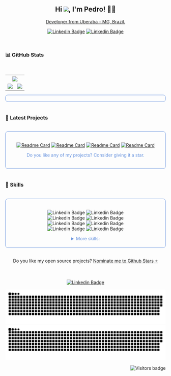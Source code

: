   <h2 align="center">
  Hi <img src="https://media.giphy.com/media/hvRJCLFzcasrR4ia7z/giphy.gif" width="25px">,  I'm Pedro! 👨‍💻
  </h2>
  <a href="https://www.linkedin.com/in/pedro-henry-santos/">
  <p align='center'> Developer from Uberaba - MG, Brazil.
  <p align='center'>
  </a>

  <div align="center">

  [![Linkedin Badge](https://img.shields.io/badge/-LinkedIn-blue?style=flat&logo=Linkedin&logoColor=white&link=https://www.linkedin.com/in/pedro-henry-santos/)](https://www.linkedin.com/in/pedro-henry-santos/)
  [![Linkedin Badge](https://img.shields.io/badge/-Instagram-ED4956?style=flat&logo=Instagram&logoColor=white&link=https://www.instagram.com/pedrohenry_santos/)](https://www.instagram.com/pedrohenry_santos/)

  </div>
  
  <br/>

  ### 📊 GitHub Stats
  
  <br/>
  
  <center>
    <table border="0">
      <tr>
        <td colspan="2" align="center">
          <img width="600px" align="center" src="https://github-readme-streak-stats.herokuapp.com?user=PedroHenry-Santos&theme=tokyonight&date_format=M%20j%5B%2C%20Y%5D"/>
        </td>
      </tr>
      <tr>
        <td align="center">
           <img width="360px" align="center" src="https://github-readme-stats.vercel.app/api/top-langs/?username=PedroHenry-Santos&layout=compact&theme=tokyonight&count_private=true&show_icons=true&langs_count=8&cache_seconds=3600"/>
        </td>
        <td align="center">
         <img width="460px" align="center" src="https://github-readme-stats.vercel.app/api?username=PedroHenry-Santos&count_private=true&show_icons=true&theme=tokyonight"/>
        </td>
      </tr>
    </table>
  </center>

  <div align="center" style="border: 1px solid #6390DD;padding: 10px; border-radius: 8px ">

  </div>
  
  <br/>

  ### :paperclip: Latest Projects
  
  <br/>

  <div align="center" style="border: 1px solid #6390DD;padding: 20px; border-radius: 8px ">

 
  [![Readme Card](https://github-readme-stats.vercel.app/api/pin/?username=PedroHenry-Santos&repo=letmeask&theme=tokyonight)](https://github.com/PedroHenry-Santos/Letmeask)
  [![Readme Card](https://github-readme-stats.vercel.app/api/pin/?username=PedroHenry-Santos&repo=podcastr&theme=tokyonight)](https://github.com/PedroHenry-Santos/Podcastr)
   [![Readme Card](https://github-readme-stats.vercel.app/api/pin/?username=PedroHenry-Santos&repo=feedget&theme=tokyonight)](https://github.com/PedroHenry-Santos/Feedget)
  [![Readme Card](https://github-readme-stats.vercel.app/api/pin/?username=PedroHenry-Santos&repo=AluraQuiz-TW3&theme=tokyonight)](https://github.com/PedroHenry-Santos/AluraQuiz-TW3)

  <p style="font-size: 14px; color: #6390DD">Do you like any of my projects? Consider giving it a star.</p>
  </div>
  
  <br/>

  ### 🧰 Skills
  
  <br/>

  <div style="border: 1px solid #6390DD;padding: 20px 100px; border-radius: 8px ">

  <div align="center">

  ![Linkedin Badge](https://img.shields.io/badge/-NestJS-E0234E?style=flat&logo=NestJS&logoColor=black)
  ![Linkedin Badge](https://img.shields.io/badge/-Amazon_AWS-232F3E?style=flat&logo=AmazonAWS&logoColor=orange)
  ![Linkedin Badge](https://img.shields.io/badge/-JavaScript-EAD41C?style=flat&logo=Javascript&logoColor=black)
  ![Linkedin Badge](https://img.shields.io/badge/-ReactJS-5FD4E1?style=flat&logo=react&logoColor=blue)
  ![Linkedin Badge](https://img.shields.io/badge/-NextJS-000000?style=flat&logo=next.js&logoColor=white)
  ![Linkedin Badge](https://img.shields.io/badge/-TypeScript-3178C7?style=flat&logo=typescript&logoColor=white)
  ![Linkedin Badge](https://img.shields.io/badge/-Python-3E7BAC?style=flat&logo=Python&logoColor=white)
  ![Linkedin Badge](https://img.shields.io/badge/-PostgreSQL-336791?style=flat&logo=postgresql&logoColor=white)

  </div>

  <details close align="center"  >
  <summary style="color: #6390DD">More skills:</summary>
    
  <br/>

  ![Linkedin Badge](https://img.shields.io/badge/-NodeJS-1C6E00?style=flat&logo=node.js&logoColor=white)
  ![Linkedin Badge](https://img.shields.io/badge/-Linux-000000?style=flat&logo=Linux&logoColor=white)
  ![Linkedin Badge](https://img.shields.io/badge/-C--ANSI-808080?style=flat&logo=C&logoColor=white)
  ![Linkedin Badge](https://img.shields.io/badge/-Docker-163F8C?style=flat&logo=Docker&logoColor=white)
  ![Linkedin Badge](https://img.shields.io/badge/-Redis-A51F17?style=flat&logo=Redis&logoColor=white)
  ![Linkedin Badge](https://img.shields.io/badge/-Express-000000?style=flat&logo=Express&logoColor=white)
  ![Linkedin Badge](https://img.shields.io/badge/-Firebase-2D73E8?style=flat&logo=Firebase&logoColor=FACB30)

 <br/>

  ![Linkedin Badge](https://img.shields.io/badge/-CSS3-3492CB?style=flat&logo=CSS3&logoColor=white)
  ![Linkedin Badge](https://img.shields.io/badge/-HTML5-F55722?style=flat&logo=HTML5&logoColor=white)
  ![Linkedin Badge](https://img.shields.io/badge/-Sass-BF4081?style=flat&logo=SASS&logoColor=white)
  ![Linkedin Badge](https://img.shields.io/badge/-Styled--components-3B3B3B?style=flat&logo=styled-components&logoColor=CB74BC)
  ![Linkedin Badge](https://img.shields.io/badge/-Chakra_UI-319795?style=flat&logo=ChakraUI&logoColor=white)
  ![Linkedin Badge](https://img.shields.io/badge/-Tailwind_CSS-06B6D4?style=flat&logo=TailwindCSS&logoColor=white)
  ![Linkedin Badge](https://img.shields.io/badge/-Framer--motion-B70DFF?style=flat&logo=SASS&logoColor=white)
  ![Linkedin Badge](https://img.shields.io/badge/-Lottie-43D1C1?style=flat&logo=Airbnb&logoColor=white)

  <br/>

  ![Linkedin Badge](https://img.shields.io/badge/-ESLint-614BCA?style=flat&logo=ESLint&logoColor=white)
  ![Linkedin Badge](https://img.shields.io/badge/-Prettier-C596C7?style=flat&logo=Prettier&logoColor=white)
  ![Linkedin Badge](https://img.shields.io/badge/-Editor--config-E0EFEF?style=flat&logo=EditorConfig&logoColor=black)
  ![Linkedin Badge](https://img.shields.io/badge/-semantic--release-2F70D7?style=flat&logo=semantic-release&logoColor=white)

  <br/>

  ![Linkedin Badge](https://img.shields.io/badge/-NPM-D32D1C?style=flat&logo=npm&logoColor=white)
  ![Linkedin Badge](https://img.shields.io/badge/-YARN-2F8EBB?style=flat&logo=yarn&logoColor=white)
    
  <br/>

  ![Linkedin Badge](https://img.shields.io/badge/-Figma-EA4C1D?style=flat&logo=figma&logoColor=white)
  ![Linkedin Badge](https://img.shields.io/badge/-Adob--Illustrator-F47C17?style=flat&logo=Adobe-Illustrator&logoColor=white)
  ![Linkedin Badge](https://img.shields.io/badge/-Adobe--Afte--Effects-050058?style=flat&logo=Adobe-After-Effects&logoColor=white)

  <br/>

  ![Linkedin Badge](https://img.shields.io/badge/-Insomnia-5800CF?style=flat&logo=Insomnia&logoColor=white)
  ![Linkedin Badge](https://img.shields.io/badge/-VSCode-2B7ACB?style=flat&logo=Visual-Studio-Code&logoColor=white)

  <br/>

  ![Linkedin Badge](https://img.shields.io/badge/-Git-F54D27?style=flat&logo=Git&logoColor=white)
  [![Linkedin Badge](https://img.shields.io/badge/-GitHub-1B1F23?style=flat&logo=GitHub&logoColor=white)](https://github.com/PedroHenry-Santos)
  [![Linkedin Badge](https://img.shields.io/badge/-GitLab-FC6D26?style=flat&logo=GitLab&logoColor=black)](https://gitlab.com/PedroHenry-Santos)

  <br/>

  ![Linkedin Badge](https://img.shields.io/badge/-Notion-000000?style=flat&logo=Notion&logoColor=white)
  ![Linkedin Badge](https://img.shields.io/badge/-Trello-2965DF?style=flat&logo=Trello&logoColor=white)

  </details>  

  </div>

<br/>

<p align='center'>
  Do you like my open source projects? <a href='https://stars.github.com/nominate/'>Nominate me to Github Stars ⭐</a>
</p>
 
<br/>

  <div align="center">



  [![Linkedin Badge](https://img.shields.io/badge/Email-Pedro%20Santos-red?style=social&logo=gmail&logoColor=red)](https://malito:pedrohenry.viana@gmail.com/)
  
  ![Commits Snack Light](https://raw.githubusercontent.com/PedroHenry-Santos/PedroHenry-Santos/output/github-snake.svg#gh-light-mode-only)
  ![Commits Snack Dark](https://raw.githubusercontent.com/PedroHenry-Santos/PedroHenry-Santos/output/github-snake-dark.svg#gh-dark-mode-only)



  <img align="right" src="https://badges.pufler.dev/visits/Pedrohenry-Santos/PedroHenry-Santos?color=blue" alt="Visitors badge" />
  <div style="float: right;">


